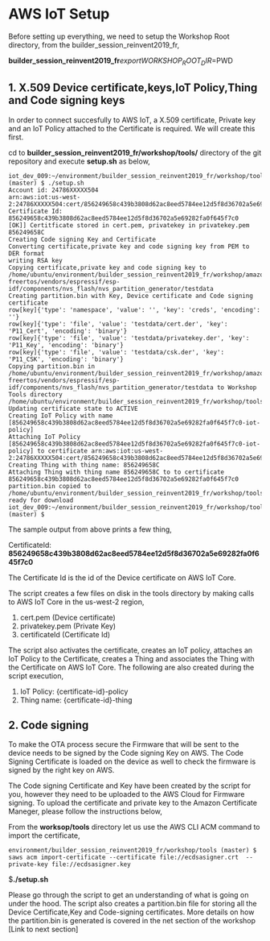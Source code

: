 # AWS IoT Setup 

Before setting up everything, we need to setup the Workshop Root directory, from the builder_session_reinvent2019_fr,

**builder_session_reinvent2019_fr**$export WORKSHOP_ROOT_DIR=$PWD


## 1. X.509 Device certificate,keys,IoT Policy,Thing and Code signing keys

In order to connect succesfully to AWS IoT, a X.509 certificate, Private key and an IoT Policy attached to the Certificate is required. We will create this first.

cd to **builder_session_reinvent2019_fr/workshop/tools/** directory of the git repository and execute **setup.sh** as below,

```
iot_dev_009:~/environment/builder_session_reinvent2019_fr/workshop/tools (master) $ ./setup.sh 
Account id: 24786XXXXX504
arn:aws:iot:us-west-2:24786XXXXX504:cert/856249658c439b3808d62ac8eed5784ee12d5f8d36702a5e69282fa0f645f7c0
Certificate Id: 856249658c439b3808d62ac8eed5784ee12d5f8d36702a5e69282fa0f645f7c0
[OK]] Certitficate stored in cert.pem, privatekey in privatekey.pem
856249658C
Creating Code signing Key and Certificate
Converting certificate,private key and code signing key from PEM to DER format
writing RSA key
Copying certificate,private key and code signing key to /home/ubuntu/environment/builder_session_reinvent2019_fr/workshop/amazon-freertos/vendors/espressif/esp-idf/components/nvs_flash/nvs_partition_generator/testdata
Creating partition.bin with Key, Device certificate and Code signing certificate
row[key]{'type': 'namespace', 'value': '', 'key': 'creds', 'encoding': ''}
row[key]{'type': 'file', 'value': 'testdata/cert.der', 'key': 'P11_Cert', 'encoding': 'binary'}
row[key]{'type': 'file', 'value': 'testdata/privatekey.der', 'key': 'P11_Key', 'encoding': 'binary'}
row[key]{'type': 'file', 'value': 'testdata/csk.der', 'key': 'P11_CSK', 'encoding': 'binary'}
Copying partition.bin in /home/ubuntu/environment/builder_session_reinvent2019_fr/workshop/amazon-freertos/vendors/espressif/esp-idf/components/nvs_flash/nvs_partition_generator/testdata to Workshop Tools directory /home/ubuntu/environment/builder_session_reinvent2019_fr/workshop/tools
Updating certificate state to ACTIVE
Creating IoT Policy with name [856249658c439b3808d62ac8eed5784ee12d5f8d36702a5e69282fa0f645f7c0-iot-policy]
Attaching IoT Policy [856249658c439b3808d62ac8eed5784ee12d5f8d36702a5e69282fa0f645f7c0-iot-policy] to certificate arn:aws:iot:us-west-2:24786XXXXX504:cert/856249658c439b3808d62ac8eed5784ee12d5f8d36702a5e69282fa0f645f7c0
Creating Thing with thing name: 856249658C
Attaching Thing with thing name 856249658C to to certificate 856249658c439b3808d62ac8eed5784ee12d5f8d36702a5e69282fa0f645f7c0
partition.bin copied to /home/ubuntu/environment/builder_session_reinvent2019_fr/workshop/tools, ready for download
iot_dev_009:~/environment/builder_session_reinvent2019_fr/workshop/tools (master) $ 

```
The sample output from above prints a few thing,

CertificateId: **856249658c439b3808d62ac8eed5784ee12d5f8d36702a5e69282fa0f645f7c0**

The Certificate Id is the id of the Device certificate on AWS IoT Core.

The script creates a few files on disk in the tools directory by making calls to AWS IoT Core in the us-west-2 region,

1. cert.pem (Device certificate)
2. privatekey.pem (Private Key)
3. certificateId (Certificate Id)

The script also activates the certificate, creates an IoT policy, attaches an IoT Policy to the Certificate, creates a Thing and associates the Thing with the Certificate on AWS IoT Core. The following are also created during the script execution,

1. IoT Policy: {certificate-id}-policy
2. Thing name: {certificate-id}-thing

## 2. Code signing
To make the OTA process secure the Firmware that will be sent to the device needs to be signed by the Code signing Key on AWS. The Code Signing Certificate is loaded on the device as well to check the firmware is signed by the right key on AWS. 

The Code signing Certificate and Key have been created by the script for you, however they need to be uploaded to the AWS Cloud for Firmware signing. To upload the certificate and private key to the Amazon Certificate Maneger, please follow the instructions below,

From the **worksop/tools** directory let us use the AWS CLI ACM command to import the certificate,

```
environment/builder_session_reinvent2019_fr/workshop/tools (master) $ saws acm import-certificate --certificate file://ecdsasigner.crt  --private-key file://ecdsasigner.key
```



$**./setup.sh**

Please go through the script to get an understanding of what is going on under the hood. The script also creates a partition.bin file for storing all the Device Certificate,Key and Code-signing certificates. More details on how the partition.bin is generated is covered in the net section of the workshop [Link to next section]



